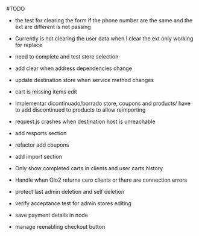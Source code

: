  #TODO

- the test for clearing the form if the phone number are the same and the ext are different is not passing

- Currently is not clearing the user data when I clear the ext only working for replace

- need to complete and test store selection

- add clear when address dependencies change

- update destination store when service method changes

- cart is missing items edit

- Implementar dicontinuado/borrado store, coupons and products/ have to add discontinued to products to allow reimporting

- request.js crashes when destination host is unreachable

- add resports section

- refactor add coupons

- add import section

- Only show completed carts in clients and user carts history

- Handle when Olo2 returns cero clients or there are connection errors

- protect last admin deletion and self deletion

- verify acceptance test for admin stores editing

- save payment details in node

- manage reenabling checkout button